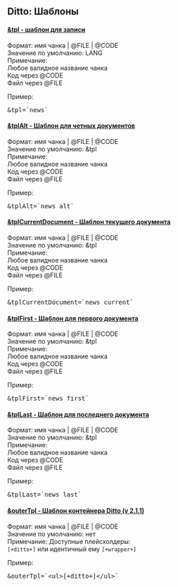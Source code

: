 
<meta http-equiv="Content-Type" content="text/html; charset=utf-8">
<h2>Ditto: Шаблоны</h2>

<div class="panel-group accordion">
<div class="panel panel-default">
<div class="panel-heading">
<h4 class="panel-title"><a id="586"></a><a class="accordion-toggle collapsed" data-toggle="collapse" data-parent="#accordion" href="#collapse586"><span class="text-bold">&tpl</span> - шаблон для записи</a></h4>
</div>
<div id="collapse586" class="panel-collapse collapse">
<div class="panel-body">
<span class="text-bold">Формат:</span> имя чанка | @FILE | @CODE<br>
<span class="text-bold">Значение по умолчанию:</span> LANG<br>
<span class="text-bold">Примечание:</span> <br> 
Любое валидное название чанка<br>
Код через @CODE<br>
Файл через @FILE<br>
<p><span class="text-bold">Пример:</span></p>
<pre class="brush: html;">&tpl=`news`</pre>
</div>
</div>
</div>

<div class="panel panel-default">
<div class="panel-heading">
<h4 class="panel-title"><a id="587"></a><a class="accordion-toggle collapsed" data-toggle="collapse" data-parent="#accordion" href="#collapse587"><span class="text-bold">&tplAlt</span> - Шаблон для четных документов</a></h4>
</div>
<div id="collapse587" class="panel-collapse collapse">
<div class="panel-body">
<span class="text-bold">Формат:</span> имя чанка | @FILE | @CODE<br>
<span class="text-bold">Значение по умолчанию:</span> &tpl<br>
<span class="text-bold">Примечание:</span> <br> 
Любое валидное название чанка<br>
Код через @CODE<br>
Файл через @FILE<br>
<p><span class="text-bold">Пример:</span></p>
<pre class="brush: html;">&tplAlt=`news_alt`</pre>
</div>
</div>
</div>

<div class="panel panel-default">
<div class="panel-heading">
<h4 class="panel-title"><a id="588"></a><a class="accordion-toggle collapsed" data-toggle="collapse" data-parent="#accordion" href="#collapse588"><span class="text-bold">&tplCurrentDocument</span> - Шаблон текущего документа</a></h4>
</div>
<div id="collapse588" class="panel-collapse collapse">
<div class="panel-body">
<span class="text-bold">Формат:</span> имя чанка | @FILE | @CODE<br>
<span class="text-bold">Значение по умолчанию:</span> &tpl<br>
<span class="text-bold">Примечание:</span> <br> 
Любое валидное название чанка<br>
Код через @CODE<br>
Файл через @FILE<br>
<p><span class="text-bold">Пример:</span></p>
<pre class="brush: html;">&tplCurrentDocument=`news_current`</pre>
</div>
</div>
</div>

<div class="panel panel-default">
<div class="panel-heading">
<h4 class="panel-title"><a id="589"></a><a class="accordion-toggle collapsed" data-toggle="collapse" data-parent="#accordion" href="#collapse589"><span class="text-bold">&tplFirst</span> - Шаблон для первого документа</a></h4>
</div>
<div id="collapse589" class="panel-collapse collapse">
<div class="panel-body">
<span class="text-bold">Формат:</span> имя чанка | @FILE | @CODE<br>
<span class="text-bold">Значение по умолчанию:</span> &tpl<br>
<span class="text-bold">Примечание:</span> <br> 
Любое валидное название чанка<br>
Код через @CODE<br>
Файл через @FILE<br>
<p><span class="text-bold">Пример:</span></p>
<pre class="brush: html;">&tplFirst=`news_first`</pre>
</div>
</div>
</div>

<div class="panel panel-default">
<div class="panel-heading">
<h4 class="panel-title"><a id="590"></a><a class="accordion-toggle collapsed" data-toggle="collapse" data-parent="#accordion" href="#collapse590"><span class="text-bold">&tplLast</span> - Шаблон для последнего документа</a></h4>
</div>
<div id="collapse590" class="panel-collapse collapse">
<div class="panel-body">
<span class="text-bold">Формат:</span> имя чанка | @FILE | @CODE<br>
<span class="text-bold">Значение по умолчанию:</span> &tpl<br>
<span class="text-bold">Примечание:</span> <br> 
Любое валидное название чанка<br>
Код через @CODE<br>
Файл через @FILE<br>
<p><span class="text-bold">Пример:</span></p>
<pre class="brush: html;">&tplLast=`news_last`</pre>
</div>
</div>
</div>

<div class="panel panel-default">
<div class="panel-heading">
<h4 class="panel-title"><a id="853"></a><a class="accordion-toggle collapsed" data-toggle="collapse" data-parent="#accordion" href="#collapse853"><span class="text-bold">&outerTpl</span> - Шаблон контейнера Ditto (v 2.1.1)</a></h4>
</div>
<div id="collapse853" class="panel-collapse collapse">
<div class="panel-body">
<span class="text-bold">Формат:</span> имя чанка | @FILE | @CODE<br>
<span class="text-bold">Значение по умолчанию:</span> нет<br>
<span class="text-bold">Примечание:</span> Доступные плейсхолдеры:<br>
<code>[+ditto+]</code> 
или идентичный ему
<code>[+wrapper+]</code><br>
<p><span class="text-bold">Пример:</span></p>
<pre class="brush: html;">&outerTpl=`&lt;ul&gt;[+ditto+]&lt;/ul&gt;`</pre>
</div>
</div>
</div>
</div>